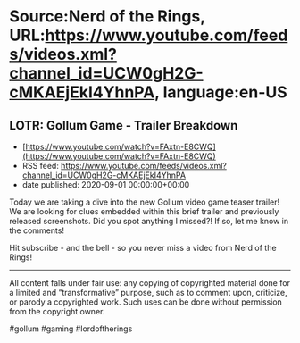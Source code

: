 # Source:Nerd of the Rings, URL:https://www.youtube.com/feeds/videos.xml?channel_id=UCW0gH2G-cMKAEjEkI4YhnPA, language:en-US

## LOTR: Gollum Game - Trailer Breakdown
 - [https://www.youtube.com/watch?v=FAxtn-E8CWQ](https://www.youtube.com/watch?v=FAxtn-E8CWQ)
 - RSS feed: https://www.youtube.com/feeds/videos.xml?channel_id=UCW0gH2G-cMKAEjEkI4YhnPA
 - date published: 2020-09-01 00:00:00+00:00

Today we are taking a dive into the new Gollum video game teaser trailer! We are looking for clues embedded within this brief trailer and previously released screenshots.  Did you spot anything I missed?!  If so, let me know in the comments!

Hit subscribe - and the bell - so you never miss a video from Nerd of the Rings! 

-------------- 
All content falls under fair use: any copying of copyrighted material done for a limited and “transformative” purpose, such as to comment upon, criticize, or parody a copyrighted work. Such uses can be done without permission from the copyright owner. 

#gollum #gaming #lordoftherings


